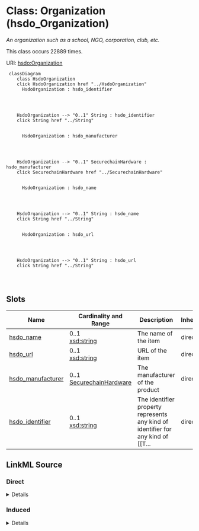 

# Class: Organization (hsdo_Organization)


_An organization such as a school, NGO, corporation, club, etc._






This class occurs 22889 times.


URI: [hsdo:Organization](http://schema.org/Organization)






```mermaid
 classDiagram
    class HsdoOrganization
    click HsdoOrganization href "../HsdoOrganization"
      HsdoOrganization : hsdo_identifier
        
          
    
    
    HsdoOrganization --> "0..1" String : hsdo_identifier
    click String href "../String"

        
      HsdoOrganization : hsdo_manufacturer
        
          
    
    
    HsdoOrganization --> "0..1" SecurechainHardware : hsdo_manufacturer
    click SecurechainHardware href "../SecurechainHardware"

        
      HsdoOrganization : hsdo_name
        
          
    
    
    HsdoOrganization --> "0..1" String : hsdo_name
    click String href "../String"

        
      HsdoOrganization : hsdo_url
        
          
    
    
    HsdoOrganization --> "0..1" String : hsdo_url
    click String href "../String"

        
      
```




<!-- no inheritance hierarchy -->


## Slots

| Name | Cardinality and Range | Description | Inheritance | Occurrences |
| ---  | --- | --- | --- | --- |
| [hsdo_name](../slots/hsdo_name.md) | 0..1 <br/> [xsd:string](http://www.w3.org/2001/XMLSchema#string) | The name of the item <br/>  | direct | 22002 |
| [hsdo_url](../slots/hsdo_url.md) | 0..1 <br/> [xsd:string](http://www.w3.org/2001/XMLSchema#string) | URL of the item <br/>  | direct | 887 |
| [hsdo_manufacturer](../slots/hsdo_manufacturer.md) | 0..1 <br/> [SecurechainHardware](../classes/SecurechainHardware.md) | The manufacturer of the product <br/>  | direct | 54369 |
| [hsdo_identifier](../slots/hsdo_identifier.md) | 0..1 <br/> [xsd:string](http://www.w3.org/2001/XMLSchema#string) | The identifier property represents any kind of identifier for any kind of [[T... <br/>  | direct | 887 |














## LinkML Source

<!-- TODO: investigate https://stackoverflow.com/questions/37606292/how-to-create-tabbed-code-blocks-in-mkdocs-or-sphinx -->

### Direct

<details>

```yaml
name: hsdo_Organization
conforms_to: No schema conformance document specified
annotations:
  count:
    tag: count
    value: 22889
description: An organization such as a school, NGO, corporation, club, etc.
title: Organization
from_schema: secure-chain-kg
rank: 1000
slots:
- hsdo_name
- hsdo_url
- hsdo_manufacturer
- hsdo_identifier
slot_usage:
  hsdo_identifier:
    name: hsdo_identifier
    annotations:
      string:
        tag: string
        value: 887
  hsdo_manufacturer:
    name: hsdo_manufacturer
    annotations:
      securechain_Hardware:
        tag: securechain_Hardware
        value: 54369
  hsdo_name:
    name: hsdo_name
    annotations:
      string:
        tag: string
        value: 22002
  hsdo_url:
    name: hsdo_url
    annotations:
      string:
        tag: string
        value: 887
class_uri: hsdo:Organization

```
</details>

### Induced

<details>

```yaml
name: hsdo_Organization
conforms_to: No schema conformance document specified
annotations:
  count:
    tag: count
    value: 22889
description: An organization such as a school, NGO, corporation, club, etc.
title: Organization
from_schema: secure-chain-kg
rank: 1000
slot_usage:
  hsdo_identifier:
    name: hsdo_identifier
    annotations:
      string:
        tag: string
        value: 887
  hsdo_manufacturer:
    name: hsdo_manufacturer
    annotations:
      securechain_Hardware:
        tag: securechain_Hardware
        value: 54369
  hsdo_name:
    name: hsdo_name
    annotations:
      string:
        tag: string
        value: 22002
  hsdo_url:
    name: hsdo_url
    annotations:
      string:
        tag: string
        value: 887
attributes:
  hsdo_name:
    name: hsdo_name
    annotations:
      string:
        tag: string
        value: 22002
    description: The name of the item.
    title: name
    examples:
    - object:
        example_object: '-'
        example_object_type: string
        example_predicate: hsdo:name
        example_subject: securechain:Hardware/-
        example_subject_type: securechain_Hardware
    - object:
        example_object: '%240.99_kindle_books_project'
        example_object_type: string
        example_predicate: hsdo:name
        example_subject: schema:Organization/%25240.99_kindle_books_project
        example_subject_type: hsdo_Organization
    - object:
        example_object: Permission to use, copy, modify, and/or distribute this software
          for any
        example_object_type: string
        example_predicate: hsdo:name
        example_subject: securechain:License/0bsd
        example_subject_type: hsdo_CreativeWork
    - object:
        example_object: ''
        example_object_type: string
        example_predicate: hsdo:name
        example_subject: securechain:Software/
        example_subject_type: securechain_Software
    from_schema: secure-chain-kg
    rank: 1000
    slot_uri: hsdo:name
    alias: hsdo_name
    owner: hsdo_Organization
    domain_of:
    - hsdo_CreativeWork
    - hsdo_Organization
    - securechain_Hardware
    - securechain_Software
    range: string
  hsdo_url:
    name: hsdo_url
    annotations:
      string:
        tag: string
        value: 887
    description: URL of the item.
    title: url
    examples:
    - object:
        example_object: '[''https://1password.com'', ''http://1passwd.com'', ''https://1password.com/zh-tw'',
          ''https://1password.com/zh-cn'']'
        example_object_type: string
        example_predicate: hsdo:url
        example_subject: schema:Organization/1Password
        example_subject_type: hsdo_Organization
    from_schema: secure-chain-kg
    rank: 1000
    slot_uri: hsdo:url
    alias: hsdo_url
    owner: hsdo_Organization
    domain_of:
    - hsdo_Organization
    range: string
  hsdo_manufacturer:
    name: hsdo_manufacturer
    annotations:
      securechain_Hardware:
        tag: securechain_Hardware
        value: 54369
    description: The manufacturer of the product.
    title: manufacturer
    examples:
    - object:
        example_object: securechain:Hardware/access_unit_2.0
        example_object_type: securechain_Hardware
        example_predicate: hsdo:manufacturer
        example_subject: schema:Organization/2n
        example_subject_type: hsdo_Organization
    from_schema: secure-chain-kg
    rank: 1000
    slot_uri: hsdo:manufacturer
    alias: hsdo_manufacturer
    owner: hsdo_Organization
    domain_of:
    - hsdo_Organization
    range: securechain_Hardware
  hsdo_identifier:
    name: hsdo_identifier
    annotations:
      string:
        tag: string
        value: 887
    description: 'The identifier property represents any kind of identifier for any
      kind of [[Thing]], such as ISBNs, GTIN codes, UUIDs etc. Schema.org provides
      dedicated properties for representing many of these, either as textual strings
      or as URL (URI) links. See [background notes](/docs/datamodel.html#identifierBg)
      for more details.␊        '
    title: identifier
    examples:
    - object:
        example_object: 0----0
        example_object_type: string
        example_predicate: hsdo:identifier
        example_subject: schema:Person/0----0
        example_subject_type: hsdo_Person
    - object:
        example_object: CVE-1999-0043
        example_object_type: string
        example_predicate: hsdo:identifier
        example_subject: securechain:Vulnerability/CVE-1999-0043
        example_subject_type: securechain_Vulnerability
    - object:
        example_object: CWE-1
        example_object_type: string
        example_predicate: hsdo:identifier
        example_subject: securechain:VulnerabilityType/CWE-1
        example_subject_type: securechain_VulnerabilityType
    - object:
        example_object: Q2150861
        example_object_type: string
        example_predicate: hsdo:identifier
        example_subject: schema:Organization/1Password
        example_subject_type: hsdo_Organization
    - object:
        example_object: 0bsd
        example_object_type: string
        example_predicate: hsdo:identifier
        example_subject: securechain:License/0bsd
        example_subject_type: hsdo_CreativeWork
    from_schema: secure-chain-kg
    rank: 1000
    slot_uri: hsdo:identifier
    alias: hsdo_identifier
    owner: hsdo_Organization
    domain_of:
    - hsdo_CreativeWork
    - hsdo_Organization
    - hsdo_Person
    - securechain_Vulnerability
    - securechain_VulnerabilityType
    range: string
class_uri: hsdo:Organization

```
</details>